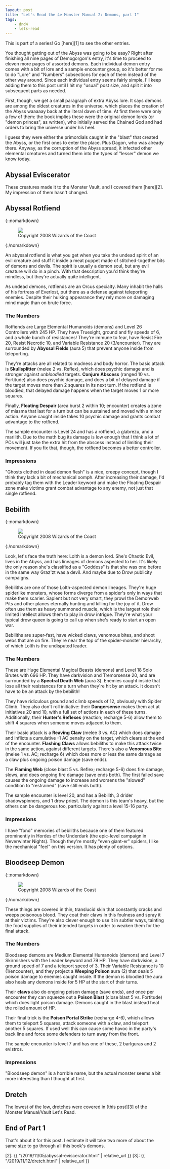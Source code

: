 ```yaml
---
layout: post
title: "Let's Read the 4e Monster Manual 2: Demons, part 1"
tags:
    - dnd4
    - lets-read
---
```


This is part of a series! Go [here][1] to see the other entries.

You thought getting out of the Abyss was going to be easy? Right after finishing
all nine pages of Demogorgon's entry, it's time to proceed to eleven more pages
of assorted demons. Each individual demon entry comes with a bit of lore and a
sample encounter group, so it's better for me to do "Lore" and "Numbers"
subsections for each of them instead of the other way around. Since each
individual entry seems fairly simple, I'll keep adding them to this post until I
hit my "usual" post size, and split it into subsequent parts as needed.

First, though, we get a small paragraph of extra Abyss lore. It says demons are
among the oldest creatures in the universe, which places the creation of the
Abyss waaaaay back at the literal dawn of time. At first there were only a few
of them: the book implies these were the original demon lords (or "demon
princes", as written), who initially served the Chained God and had orders to
bring the universe under his heel.

I guess they were either the primordials caught in the "blast" that created the
Abyss, or the first ones to enter the place. Plus Dagon, who was already
there. Anyway, as the corruption of the Abyss spread, it infected other
elemental creatures and turned them into the types of "lesser" demon we know
today.


## Abyssal Eviscerator

These creatures made it to the Monster Vault, and I covered them [here][2]. My
impression of them hasn't changed.

## Abyssal Rotfiend

{::nomarkdown}
<figure class="right">
  <img src="{{ "/assets/wir-mmw-4e-demon-abyssal-rotfiend.png" | absolute_url }}"/>
  <figcaption>
    Copyright 2008 Wizards of the Coast
  </figcaption>
</figure>
{:/nomarkdown}

An abyssal rotfiend is what you get when you take the undead spirit of an evil
creature and stuff it inside a meat puppet made of stitched-together bits of
demons and devils. The spirit is usually a demon soul, but any evil creature
will do in a pinch. With that description you'd think they're mindless, but
they're actually quite intelligent.

As undead demons, rotfiends are an Orcus specialty. Many inhabit the halls of
his fortress of Everlost, put there as a defense against teleporting
enemies. Despite their hulking appearance they rely more on damaging mind magic
than on brute force.

### The Numbers

Rotfiends are Large Elemental Humanoids (demons) and Level 26 Controllers with
245 HP. They have Truesight, ground and fly speeds of 6, and a whole bunch of
resistances! They're immune to fear, have Resist Fire 20, Resist Necrotic 10,
and Variable Resistance 20 (3/encounter). They are surrounded by **Abyssal
Fields** (aura 5) that prevent anyone inside from teleporting.

They're attacks are all related to madness and body horror. The basic attack is
**Skullsplitter** (melee 2 vs. Reflex), which does psychic damage and is
stronger against _unbloodied_ targets. **Conjure Abscess** (ranged 10
vs. Fortitude) also does psychic damage, and does a bit of delayed damage if the
target moves more than 2 squares in its next turn. If the rotfiend is bloodied,
that delayed damage happens when the target moves 1 or more squares.

Finally, **Floating Despair** (area burst 2 within 10; encounter) creates a zone
of miasma that last for a turn but can be sustained and moved with a minor
action. Anyone caught inside takes 10 psychic damage and grants combat advantage
to the rotfiend.

The sample encounter is Level 24 and has a rotfiend, a glabrezu, and a
marilith. Due to the math bug its damage is low enough that I think a lot of PCs
will just take the extra hit from the abscess instead of limiting their
movement. If you fix that, though, the rotfiend becomes a better controller.

### Impressions

"Ghosts clothed in dead demon flesh" is a nice, creepy concept, though I think
they lack a bit of mechanical oomph. After increasing their damage, I'd probably
tag them with the Leader keyword and make the Floating Despair zone make victims
grant combat advantage to any enemy, not just that single rotfiend.

## Bebilith

{::nomarkdown}
<figure class="left">
  <img src="{{ "/assets/wir-mm2-4e-demon-bebilith.png" | absolute_url }}"/>
  <figcaption>
    Copyright 2008 Wizards of the Coast
  </figcaption>
</figure>
{:/nomarkdown}

Look, let's face the truth here: Lolth is a demon lord. She's Chaotic Evil,
lives in the Abyss, and has lineages of demons aspected to her. It's likely the
only reason she's classified as a "Goddess" is that she was one before in the
same way Graz'zt was a devil. And maybe due to Drow publicity campaigns.

Bebiliths are one of those Lolth-aspected demon lineages. They're huge
spiderlike monsters, whose forms diverge from a spider's only in ways that make
them scarier. Sapient but not very smart, they prowl the Demonweb Pits and other
planes eternally hunting and killing for the joy of it. Drow often use them as
heavy summoned muscle, which is the largest role their limited intellect allows
them to play in drow intrigue. They're what your typical drow queen is going to
call up when she's ready to start an open war.

Bebiliths are super-fast, have wicked claws, venomous bites, and shoot webs that
are on fire. They're near the top of the spider-monster hierarchy, of which
Lolth is the undisputed leader.

### The Numbers

These are Huge Elemental Magical Beasts (demons) and Level 18 Solo Brutes with
696 HP. They have darkvision and Tremorsense 20, and are surrounded by a
**Spectral Death Web** (aura 3). Enemies caught inside that lose all their
resistances for a turn when they're hit by an attack. It doesn't have to be an
attack by the bebilith!

They have ridiculous ground and climb speeds of 12, obviously with Spider
Climb. They also don't roll initiative: their **Dangersense** makes them act at
initiatives 20 and 10, with a full set of actions in each of these
turns. Additionally, their **Hunter's Reflexes** (reaction; recharge 5-6) allow
them to shift 4 squares when someone moves adjacent to them.

Their basic attack is a **Reaving Claw** (melee 3 vs. AC) which does damage and
inflicts a cumulative -1 AC penalty on the target, which clears at the end of
the encounter. **Flashing Claws** allows bebiliths to make this attack twice in
the same action, against different targets. There's also a **Venomous Bite**
(melee 1 vs. AC; recharge 6) which does more or less the same damage as a claw
plus ongoing poison damage (save ends).

The **Flaming Web** (close blast 5 vs. Reflex; recharge 5-6) does fire damage,
slows, and does ongoing fire damage (save ends both). The first failed save
causes the ongoing damage to increase and worsens the "slowed" condition to
"restrained" (save still ends both).

The sample encounter is level 20, and has a Bebilith, 3 drider shadowspinners,
and 1 drow priest. The demon is this team's heavy, but the others can be
dangerous too, particularly against a level 15-16 party.

### Impressions

I have "fond" memories of bebiliths because one of them featured prominently in
Hordes of the Underdark (the epic-level campaign in Neverwinter Nights). Though
they're mostly "even giant-er" spiders, I like the mechanical "feel" on this
version. It has plenty of options.

## Bloodseep Demon

{::nomarkdown}
<figure class="left">
  <img src="{{ "/assets/wir-mm2-4e-demon-bloodseep.png" | absolute_url }}"/>
  <figcaption>
    Copyright 2008 Wizards of the Coast
  </figcaption>
</figure>
{:/nomarkdown}

These things are covered in thin, translucid skin that constantly cracks and
weeps poisonous blood. They coat their claws in this foulness and spray it at
their victims. They're also clever enough to use it in subtler ways, tainting
the food supplies of their intended targets in order to weaken them for the
final attack.

### The Numbers

Bloodseep demons are Medium Elemental Humanoids (demons) and Level 7 Skirmishers
with the Leader keyword and 79 HP. They have darkvision, a ground speed of 7 and
a teleport speed of 3. Their Variable Resistance is 10 (1/encounter), and they
project a **Weeping Poison** aura (2) that deals 5 poison damage to enemies
caught inside. If the demon is bloodied the aura also heals any demons inside
for 5 HP at the start of their turns.

Their **claws** also do ongoing poison damage (save ends), and once per
encounter they can squeeze out a **Poison Blast** (close blast 5 vs. Fortitude)
which does light poison damage. Demons caught in the blast instead heal the
rolled amount of HP.

Their final trick is the **Poison Portal Strike** (recharge 4-6), which allows
them to teleport 5 squares, attack someone with a claw, and teleport another 5
squares. If used well this can cause some havoc in the party's back line and
force some defenders to turn away from the front.

The sample encounter is level 7 and has one of these, 2 barlguras and 2
evistros.

### Impressions

"Bloodseep demon" is a horrible name, but the actual monster seems a bit more
interesting than I thought at first.

## Dretch

The lowest of the low, dretches were covered in [this post][3] of the Monster
Manual/Vault Let's Read.


## End of Part 1

That's about it for this post. I estimate it will take two more of about the
same size to go through all this book's demons.

[2]: {{ "/2019/11/05/abyssal-eviscerator.html" | relative_url }}
[3]: {{ "/2019/11/12/dretch.html" | relative_url }}
